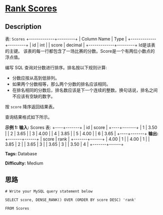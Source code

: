 # [Rank Scores][title]

## Description

表: `Scores`
            +-------------+---------+    | Column Name | Type    |    +-------------+---------+    | id          | int     |    | score       | decimal |    +-------------+---------+    Id是该表的主键。    该表的每一行都包含了一场比赛的分数。Score是一个有两位小数点的浮点值。    



编写 SQL 查询对分数进行排序。排名按以下规则计算:

  * 分数应按从高到低排列。
  * 如果两个分数相等，那么两个分数的排名应该相同。
  * 在排名相同的分数后，排名数应该是下一个连续的整数。换句话说，排名之间不应该有空缺的数字。

按 `score` 降序返回结果表。

查询结果格式如下所示。



**示例 1:**
            **输入:**     Scores 表:    +----+-------+    | id | score |    +----+-------+    | 1  | 3.50  |    | 2  | 3.65  |    | 3  | 4.00  |    | 4  | 3.85  |    | 5  | 4.00  |    | 6  | 3.65  |    +----+-------+    **输出:**     +-------+------+    | score | rank |    +-------+------+    | 4.00  | 1    |    | 4.00  | 1    |    | 3.85  | 2    |    | 3.65  | 3    |    | 3.65  | 3    |    | 3.50  | 4    |    +-------+------+


**Tags:** Database

**Difficulty:** Medium

## 思路

``` mysql
# Write your MySQL query statement below
SELECT score, DENSE_RANK() OVER (ORDER BY score DESC) 'rank'
FROM Scores
```

[title]: https://leetcode-cn.com/problems/rank-scores
